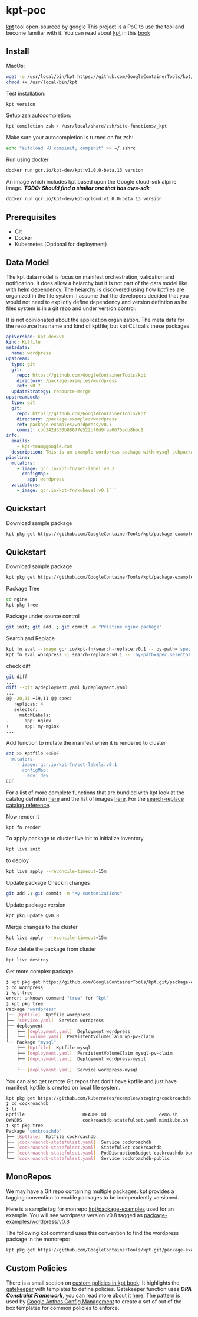 # kpt-poc

[kpt](https://github.com/GoogleContainerTools/kpt) tool open-sourced by google
This project is a PoC to use the tool and become familiar with it. You can read
about [kpt](https://kpt.dev/) in this [book](https://kpt.dev/book)

## Install
MacOs:

```sh
wget -o /usr/local/bin/kpt https://github.com/GoogleContainerTools/kpt/releases/download/v1.0.0-beta.13/kpt_darwin_amd64
chmod +x /usr/local/bin/kpt
```

Test installation:
```sh
kpt version
```

Setup zsh autocompletion:
```sh
kpt completion zsh > /usr/local/share/zsh/site-functions/_kpt
```

Make sure your autocompletion is turned on for zsh:
```sh
echo "autoload -U compinit; compinit" >> ~/.zshrc
```

Run using docker
```sh
docker run gcr.io/kpt-dev/kpt:v1.0.0-beta.13 version
```
An image which includes kpt based upon the Google cloud-sdk alpine image.
***TODO: Should find a similar one that has aws-sdk***
```sh
docker run gcr.io/kpt-dev/kpt-gcloud:v1.0.0-beta.13 version
```

## Prerequisites
   * Git
   * Docker
   * Kubernetes (Optional for deployment)

## Data Model
The kpt data model is focus on manifest orchestration, validation and notification.
It does allow a heiarchy but it is not part of the data model like with 
[helm dependency](https://helm.sh/docs/helm/helm_dependency/). The heiarchy is
discovered using how kptfiles are organized in the file system. I assume
that the developers decided that you would not need to explictly
define dependency and version defintion as he files system
is in a git repo and under version control. 

It is not opinionated about the application organization. The meta data for the
resource has name and kind of kptfile; but kpt CLI calls these packages.

```yaml
apiVersion: kpt.dev/v1
kind: Kptfile
metadata:
  name: wordpress
upstream:
  type: git
  git:
    repo: https://github.com/GoogleContainerTools/kpt
    directory: /package-examples/wordpress
    ref: v0.7
  updateStrategy: resource-merge
upstreamLock:
  type: git
  git:
    repo: https://github.com/GoogleContainerTools/kpt
    directory: /package-examples/wordpress
    ref: package-examples/wordpress/v0.7
    commit: cbd342d350b88677e522bf0d9faa0675edb8bbc1
info:
  emails:
    - kpt-team@google.com
  description: This is an example wordpress package with mysql subpackage.
pipeline:
  mutators:
    - image: gcr.io/kpt-fn/set-label:v0.1
      configMap:
        app: wordpress
  validators:
    - image: gcr.io/kpt-fn/kubeval:v0.1```
```

## Quickstart

Download sample package

```sh
kpt pkg get https://github.com/GoogleContainerTools/kpt/package-examples/nginx@v0.7
```

## Quickstart

Download sample package

```sh
kpt pkg get https://github.com/GoogleContainerTools/kpt/package-examples/nginx@v0.7
```

Package Tree
```sh
cd nginx
kpt pkg tree
```

Package under source control
```sh
git init; git add .; git commit -m "Pristine nginx package"
```

Search and Replace
```sh
kpt fn eval --image gcr.io/kpt-fn/search-replace:v0.1 -- by-path='spec.**.app' put-value=my-nginx
kpt fn eval wordpress -i search-replace:v0.1 -- 'by-path=spec.selector.tier'

```

check diff
```sh
git diff
...
diff --git a/deployment.yaml b/deployment.yaml
...
@@ -20,11 +19,11 @@ spec:
   replicas: 4
   selector:
     matchLabels:
-      app: nginx
+      app: my-nginx
...
```

Add function to mutate the manifest when it is rendered to cluster

```sh
cat >> Kptfile <<EOF
  mutators:
    - image: gcr.io/kpt-fn/set-labels:v0.1
      configMap:
        env: dev
EOF
```

For a list of more complete functions that are bundled with kpt
look at the catalog defnition [here](https://catalog.kpt.dev) and
the list of images [here](https://gcr.io/images/kpt-fn).
For the [search-replace catalog reference](https://catalog.kpt.dev/search-replace/v0.1/).

Now render it
```bash
kpt fn render
```

To apply package to cluster
live init to initialize inventory
```bash
kpt live init
```
to deploy
```bash
kpt live apply --reconcile-timeout=15m
```

Update package
Checkin changes
```bash
git add .; git commit -m "My customizations"
```
Update package version
```bash
kpt pkg update @v0.8
```
Merge changes to the cluster
```bash
kpt live apply --reconcile-timeout=15m
```
Now delete the package from cluster
```bash
kpt live destroy
```
Get more complex package
```bash
❯ kpt pkg get https://github.com/GoogleContainerTools/kpt.git/package-examples/wordpress@v0.7
❯ cd wordpress
❯ kpt tree
error: unknown command "tree" for "kpt"
❯ kpt pkg tree
Package "wordpress"
├── [Kptfile]  Kptfile wordpress
├── [service.yaml]  Service wordpress
├── deployment
│   ├── [deployment.yaml]  Deployment wordpress
│   └── [volume.yaml]  PersistentVolumeClaim wp-pv-claim
└── Package "mysql"
    ├── [Kptfile]  Kptfile mysql
    ├── [deployment.yaml]  PersistentVolumeClaim mysql-pv-claim
    ├── [deployment.yaml]  Deployment wordpress-mysql
    
    └── [deployment.yaml]  Service wordpress-mysql
```

You can also get remote Git repos that don't have kptfile and just have manifest,
kptfile is created on local file system.
```bash
kpt pkg get https://github.com/kubernetes/examples/staging/cockroachdb
❯ cd cockroachdb
❯ ls
Kptfile                      README.md                    demo.sh
OWNERS                       cockroachdb-statefulset.yaml minikube.sh
❯ kpt pkg tree
Package "cockroachdb"
├── [Kptfile]  Kptfile cockroachdb
├── [cockroachdb-statefulset.yaml]  Service cockroachdb
├── [cockroachdb-statefulset.yaml]  StatefulSet cockroachdb
├── [cockroachdb-statefulset.yaml]  PodDisruptionBudget cockroachdb-budget
└── [cockroachdb-statefulset.yaml]  Service cockroachdb-public

```

## MonoRepos
We may have a Git repo containing multiple packages. kpt provides a tagging 
convention to enable packages to be independently versioned.

Here is a sample tag for monrepo 
[kpt/package-examples](https://github.com/GoogleContainerTools/kpt/package-examples)
used for an example. You will see wordpress version v0.8 tagged as
[package-examples/wordpress/v0.8](https://github.com/GoogleContainerTools/kpt/releases/tag/package-examples%2Fwordpress%2Fv0.8)

The following kpt command uses this convention to find the wordpress package in the monorepo:
```bash
kpt pkg get https://github.com/GoogleContainerTools/kpt.git/package-examples/wordpress@v0.8
```

## Custom Policies
There is a small section on 
[custom policies in kpt book](https://kpt.dev/book/07-effective-customizations/02-limiting-package-changes).
It highlights the [gatekeeper](https://catalog.kpt.dev/gatekeeper/v0.2/) with templates to define
policies. Gatekeeper function uses ***OPA Constraint Framework***, you can read more about it 
[here](https://github.com/open-policy-agent/frameworks/tree/master/constraint#opa-constraint-framework).
The pattern is used by 
[Google Anthos Config Management](https://cloud.google.com/anthos-config-management/docs/reference/constraint-template-library)
to create a set of out of the box templates for common policies to enforce.
